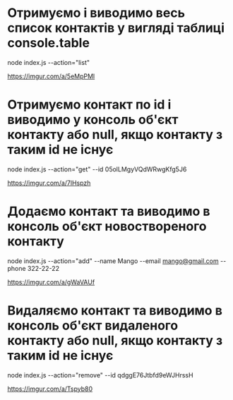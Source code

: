 # Отримуємо і виводимо весь список контактів у вигляді таблиці console.table

node index.js --action="list"

https://imgur.com/a/5eMpPMl

# Отримуємо контакт по id і виводимо у консоль об'єкт контакту або null, якщо контакту з таким id не існує

node index.js --action="get" --id 05olLMgyVQdWRwgKfg5J6

https://imgur.com/a/7lHspzh

# Додаємо контакт та виводимо в консоль об'єкт новоствореного контакту

node index.js --action="add" --name Mango --email mango@gmail.com --phone 322-22-22

https://imgur.com/a/gWaVAUf

# Видаляємо контакт та виводимо в консоль об'єкт видаленого контакту або null, якщо контакту з таким id не існує

node index.js --action="remove" --id qdggE76Jtbfd9eWJHrssH

https://imgur.com/a/Tspyb80
